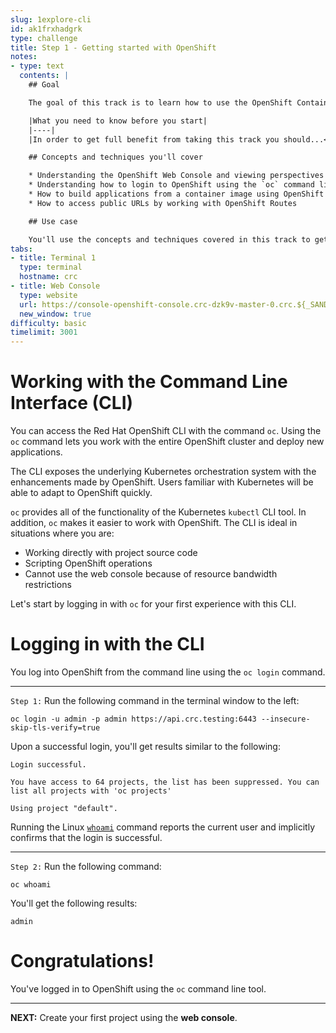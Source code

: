 ```yaml
---
slug: 1explore-cli
id: ak1frxhadgrk
type: challenge
title: Step 1 - Getting started with OpenShift
notes:
- type: text
  contents: |
    ## Goal

    The goal of this track is to learn how to use the OpenShift Container Platform to build and deploy an application that has a data backend and a web frontend.

    |What you need to know before you start|
    |----|
    |In order to get full benefit from taking this track you should...<br>• Be comfortable working at the command line in a terminal window.<br>• Have a general understanding about the purpose and use of [OpenShift](https://www.redhat.com/en/technologies/cloud-computing/openshift/container-platform)|

    ## Concepts and techniques you'll cover

    * Understanding the OpenShift Web Console and viewing perspectives
    * Understanding how to login to OpenShift using the `oc` command line tool
    * How to build applications from a container image using OpenShift Web Console
    * How to access public URLs by working with OpenShift Routes

    ## Use case

    You'll use the concepts and techniques covered in this track to get a basic understanding of how to work with OpenShift in the Web Console and at the command line. OpenShift runs as a layer over Kubernetes and makes working with both Kubernetes and Linux containers easier. The result is that when developers use OpenShift they are free to focus on their code instead of spending time writing Dockerfiles and running container builds.
tabs:
- title: Terminal 1
  type: terminal
  hostname: crc
- title: Web Console
  type: website
  url: https://console-openshift-console.crc-dzk9v-master-0.crc.${_SANDBOX_ID}.instruqt.io
  new_window: true
difficulty: basic
timelimit: 3001
---
```

# Working with the Command Line Interface (CLI)

You can access the Red Hat OpenShift CLI with the command `oc`. Using the `oc` command lets you work with the entire OpenShift cluster and deploy new applications.

The CLI exposes the underlying Kubernetes orchestration system with the enhancements made by OpenShift. Users familiar with Kubernetes will be able to adapt to OpenShift quickly.

`oc` provides all of the functionality of the Kubernetes `kubectl` CLI tool.  In addition, `oc` makes it easier to work with OpenShift. The CLI is ideal in situations where you are:

* Working directly with project source code
* Scripting OpenShift operations
* Cannot use the web console because of resource bandwidth restrictions

Let's start by logging in with `oc` for your first experience with this CLI.

# Logging in with the CLI
You log into OpenShift from the command line using the `oc login` command.

----

`Step 1:` Run the following command in the terminal window to the left:

```
oc login -u admin -p admin https://api.crc.testing:6443 --insecure-skip-tls-verify=true
```

Upon a successful login, you'll get results similar to the following:

```
Login successful.

You have access to 64 projects, the list has been suppressed. You can list all projects with 'oc projects'

Using project "default".
```

Running the Linux [`whoami`](https://en.wikipedia.org/wiki/Whoami) command reports the current user and implicitly confirms that the login is successful.

----

`Step 2:` Run the following command:

```
oc whoami
```

You'll get the following results:

```
admin
```

# Congratulations!

 You've logged in to OpenShift using the `oc` command line tool.

----

**NEXT:** Create your first project using the **web console**.
